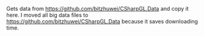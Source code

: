 ﻿Gets data from https://github.com/bitzhuwei/CSharpGL.Data and copy it here.
I moved all big data files to https://github.com/bitzhuwei/CSharpGL.Data because it saves downloading time.
